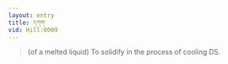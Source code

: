 ```yaml
---
layout: entry
title: དཀག་
vid: Hill:0009
---
```

> (of a melted liquid) To solidify in the process of cooling DS\.


